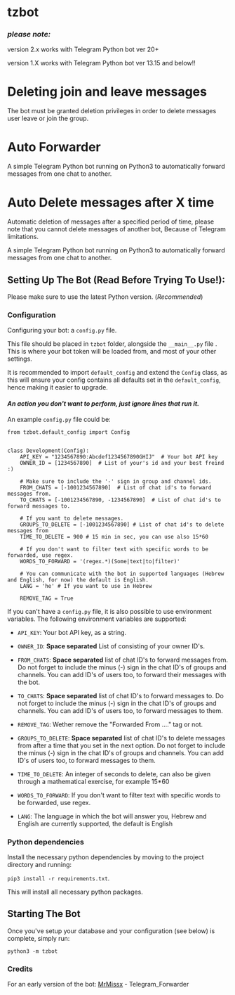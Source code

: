 # tzbot
### *please note:*

version 2.x works with Telegram Python bot ver 20+

version 1.X works with Telegram Python bot ver 13.15 and below!!

# Deleting join and leave messages

The bot must be granted deletion privileges in order to delete messages user leave or join the group.

# Auto Forwarder

A simple Telegram Python bot running on Python3 to automatically forward messages from one chat to another.

# Auto Delete messages after X time
Automatic deletion of messages after a specified period of time, please note that you cannot delete messages of another bot, Because of Telegram limitations.

A simple Telegram Python bot running on Python3 to automatically forward messages from one chat to another.

## Setting Up The Bot (Read Before Trying To Use!):
Please make sure to use the latest Python version. (*Recommended*)


### Configuration

Configuring your bot: a `config.py` file.

This file should be placed in `tzbot` folder, alongside the `__main__.py` file . 
This is where your bot token will be loaded from, and most of your other settings.

It is recommended to import `default_config` and extend the `Config` class, as this will ensure your config contains all 
defaults set in the `default_config`, hence making it easier to upgrade.

#### *An action you don't want to perform, just ignore lines that run it.*

An example `config.py` file could be:
```
from tzbot.default_config import Config


class Development(Config):
    API_KEY = "1234567890:Abcdef1234567890GHIJ"  # Your bot API key
    OWNER_ID = [1234567890]  # List of your's id and your best freind :)

    # Make sure to include the '-' sign in group and channel ids.
    FROM_CHATS = [-1001234567890]  # List of chat id's to forward messages from.
    TO_CHATS = [-1001234567890, -1234567890]  # List of chat id's to forward messages to.
    
    # If you want to delete messages.
    GROUPS_TO_DELETE = [-1001234567890] # List of chat id's to delete messages from
    TIME_TO_DELETE = 900 # 15 min in sec, you can use also 15*60
    
    # If you don't want to filter text with specific words to be forwarded, use regex.
    WORDS_TO_FORWARD = '(regex.*)(Some|text|to|filter)'
    
    # You can communicate with the bot in supported languages (Hebrew and English, for now) the default is English.
    LANG = 'he' # If you want to use in Hebrew

    REMOVE_TAG = True
```

If you can't have a `config.py` file, it is also possible to use environment variables.
The following environment variables are supported:

 - `API_KEY`: Your bot API key, as a string.
 - `OWNER_ID`:  **Space separated** List of consisting of your owner ID's.

 - `FROM_CHATS`: **Space separated** list of chat ID's to forward messages from. Do not forget to include the 
minus (-) sign in the chat ID's of groups and channels. You can add ID's of users too, to forward their 
messages with the bot.
 - `TO_CHATS`: **Space separated** list of chat ID's to forward messages to. Do not forget to include the 
minus (-) sign in the chat ID's of groups and channels. You can add ID's of users too, to forward messages to them.
 - `REMOVE_TAG`: Wether remove the "Forwarded From ...." tag or not.

 - `GROUPS_TO_DELETE`: **Space separated** list of chat ID's to delete messages from after a time that you set in the next option. 
Do not forget to include the minus (-) sign in the chat ID's of groups and channels. You can add ID's of users too, to forward messages to them.
 - `TIME_TO_DELETE`: An integer of seconds to delete, can also be given through a mathematical exercise, for example 15*60 

 - `WORDS_TO_FORWARD`: If you don't want to filter text with specific words to be forwarded, use regex. 

 - `LANG`: The language in which the bot will answer you, Hebrew and English are currently supported, the default is English

### Python dependencies

Install the necessary python dependencies by moving to the project directory and running:

`pip3 install -r requirements.txt`.

This will install all necessary python packages.

## Starting The Bot

Once you've setup your database and your configuration (see below) is complete, simply run:

`python3 -m tzbot`

### Credits
For an early version of the bot: [MrMissx](https://github.com/MrMissx) - Telegram_Forwarder
